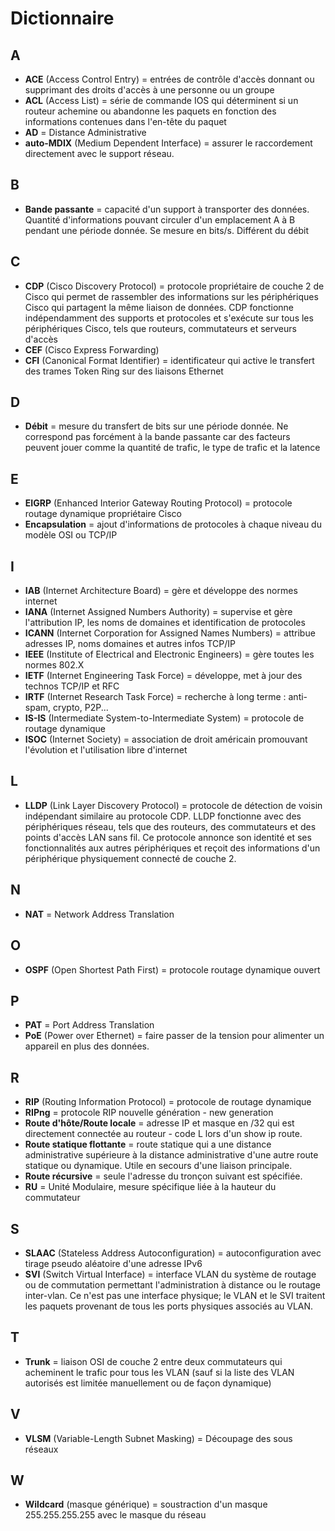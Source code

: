 # Dictionnaire

## A

* **ACE** (Access Control Entry) = entrées de contrôle d'accès donnant ou supprimant des droits d'accès à une personne ou un groupe
* **ACL** (Access List) = série de commande IOS qui déterminent si un routeur achemine ou abandonne les paquets en fonction des informations contenues dans l'en-tête du paquet
* **AD** = Distance Administrative
* **auto-MDIX** (Medium Dependent Interface) = assurer le raccordement directement avec le support réseau.

## B

* **Bande passante** = capacité d'un support à transporter des données. Quantité d'informations pouvant circuler d'un emplacement A à B pendant une période donnée. Se mesure en bits/s. Différent du débit

## C

* **CDP** (Cisco Discovery Protocol) = protocole propriétaire de couche 2 de Cisco qui permet de rassembler des informations sur les périphériques Cisco qui partagent la même liaison de données. CDP fonctionne indépendamment des supports et protocoles et s'exécute sur tous les périphériques Cisco, tels que routeurs, commutateurs et serveurs d'accès
* **CEF** (Cisco Express Forwarding)
* **CFI** (Canonical Format Identifier) = identificateur qui active le transfert des trames Token Ring sur des liaisons Ethernet

## D

* **Débit** = mesure du transfert de bits sur une période donnée. Ne correspond pas forcément à la bande passante car des facteurs peuvent jouer comme la quantité de trafic, le type de trafic et la latence

## E

* **EIGRP** (Enhanced Interior Gateway Routing Protocol) = protocole routage dynamique propriétaire Cisco
* **Encapsulation** = ajout d'informations de protocoles à chaque niveau du modèle OSI ou TCP/IP

## I

* **IAB** (Internet Architecture Board) = gère et développe des normes internet
* **IANA** (Internet Assigned Numbers Authority) = supervise et gère l'attribution IP, les noms de domaines et identification de protocoles
* **ICANN** (Internet Corporation for Assigned Names Numbers) = attribue adresses IP, noms domaines et autres infos TCP/IP
* **IEEE** (Institute of Electrical and Electronic Engineers) = gère toutes les normes 802.X
* **IETF** (Internet Engineering Task Force) = développe, met à jour des technos TCP/IP et RFC
* **IRTF** (Internet Research Task Force) = recherche à long terme : anti-spam, crypto, P2P...
* **IS-IS** (Intermediate System-to-Intermediate System) = protocole de routage dynamique
* **ISOC** (Internet Society) = association de droit américain promouvant l'évolution et l'utilisation libre d'internet

## L

* **LLDP** (Link Layer Discovery Protocol) = protocole de détection de voisin indépendant similaire au protocole CDP. LLDP fonctionne avec des périphériques réseau, tels que des routeurs, des commutateurs et des points d'accès LAN sans fil. Ce protocole annonce son identité et ses fonctionnalités aux autres périphériques et reçoit des informations d'un périphérique physiquement connecté de couche 2.

## N

* **NAT** = Network Address Translation

## O

* **OSPF** (Open Shortest Path First) = protocole routage dynamique ouvert

## P

* **PAT** = Port Address Translation
* **PoE** (Power over Ethernet) = faire passer de la tension pour alimenter un appareil en plus des données.

## R

* **RIP** (Routing Information Protocol) = protocole de routage dynamique
* **RIPng** = protocole RIP nouvelle génération - new generation
* **Route d'hôte/Route locale** = adresse IP et masque en /32 qui est directement connectée au routeur - code L lors d'un show ip route.
* **Route statique flottante** = route statique qui a une distance administrative supérieure à la distance administrative d'une autre route statique ou dynamique. Utile en secours d'une liaison principale.
* **Route récursive** = seule l'adresse du tronçon suivant est spécifiée.
* **RU** = Unité Modulaire, mesure spécifique liée à la hauteur du commutateur

## S

* **SLAAC** (Stateless Address Autoconfiguration) = autoconfiguration avec tirage pseudo aléatoire d'une adresse IPv6
* **SVI** (Switch Virtual Interface) = interface VLAN du système de routage ou de commutation permettant l'administration à distance ou le routage inter-vlan. Ce n'est pas une interface physique; le VLAN et le SVI traitent les paquets provenant de tous les ports physiques associés au VLAN.

## T

* **Trunk** = liaison OSI de couche 2 entre deux commutateurs qui acheminent le trafic pour tous les VLAN (sauf si la liste des VLAN autorisés est limitée manuellement ou de façon dynamique)

## V

* **VLSM** (Variable-Length Subnet Masking) = Découpage des sous réseaux

## W

* **Wildcard** (masque générique) = soustraction d'un masque 255.255.255.255 avec le masque du réseau
